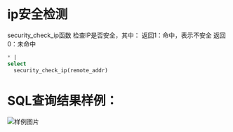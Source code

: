 # ip安全检测

security_check_ip函数
检查IP是否安全，其中：
返回1：命中，表示不安全
返回0：未命中



```SQL
* |
select
  security_check_ip(remote_addr)
```

# SQL查询结果样例：

![样例图片](http://slsconsole.oss-cn-hangzhou.aliyuncs.com/sql_sample/20200407144917.jpg)